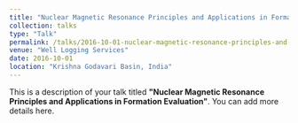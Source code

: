 ```yaml
---
title: "Nuclear Magnetic Resonance Principles and Applications in Formation Evaluation"
collection: talks
type: "Talk"
permalink: /talks/2016-10-01-nuclear-magnetic-resonance-principles-and-applications-in-formation-evaluation
venue: "Well Logging Services"
date: 2016-10-01
location: "Krishna Godavari Basin, India"
---
```


This is a description of your talk titled **"Nuclear Magnetic Resonance Principles and Applications in Formation Evaluation"**. You can add more details here.
